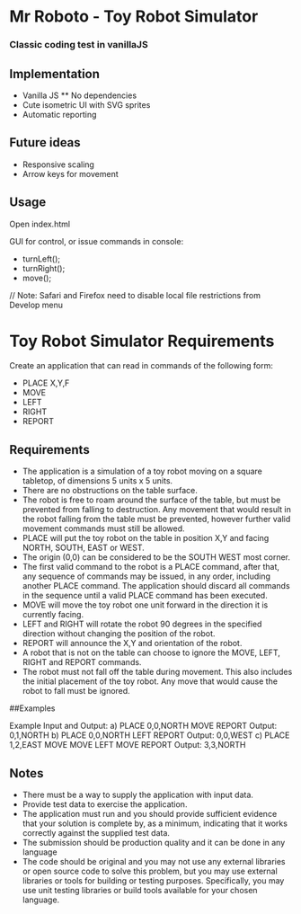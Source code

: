 # Mr Roboto - Toy Robot Simulator
### Classic coding test in vanillaJS


## Implementation
* Vanilla JS
** No dependencies
* Cute isometric UI with SVG sprites
* Automatic reporting

## Future ideas
* Responsive scaling
* Arrow keys for movement

## Usage

Open index.html

GUI for control, or issue commands in console:
- turnLeft();
- turnRight();
- move();

// Note: Safari and Firefox need to disable local file restrictions from Develop menu

# Toy Robot Simulator Requirements

Create an application that can read in commands of the following form:
- PLACE X,Y,F
- MOVE
- LEFT
- RIGHT
- REPORT

## Requirements
- The application is a simulation of a toy robot moving on a square tabletop, of dimensions 5 units x 5 units.
- There are no obstructions on the table surface.
- The robot is free to roam around the surface of the table, but must be prevented from falling to destruction. Any movement that would result in the robot falling from the table must be prevented, however further valid movement commands must still be allowed.
- PLACE will put the toy robot on the table in position X,Y and facing NORTH, SOUTH, EAST or WEST.
- The origin (0,0) can be considered to be the SOUTH WEST most corner.
- The first valid command to the robot is a PLACE command, after that, any sequence of commands may be issued, in any order, including another PLACE command. The application should discard all commands in the sequence until a valid PLACE command has been executed.
- MOVE will move the toy robot one unit forward in the direction it is currently facing.
- LEFT and RIGHT will rotate the robot 90 degrees in the specified direction without changing the position of the robot.
- REPORT will announce the X,Y and orientation of the robot.
- A robot that is not on the table can choose to ignore the MOVE, LEFT, RIGHT and REPORT commands.
- The robot must not fall off the table during movement. This also includes the initial placement of the toy robot. Any move that would cause the robot to fall must be ignored.

##Examples

Example Input and Output:
a)
PLACE 0,0,NORTH
MOVE
REPORT
Output: 0,1,NORTH
b)
PLACE 0,0,NORTH
LEFT
REPORT
Output: 0,0,WEST
c)
PLACE 1,2,EAST
MOVE
MOVE
LEFT
MOVE
REPORT
Output: 3,3,NORTH

## Notes
- There must be a way to supply the application with input data.
- Provide test data to exercise the application.
- The application must run and you should provide sufficient evidence that your solution is complete by, as a minimum, indicating that it works correctly against the supplied test data.
- The submission should be production quality and it can be done in any language
- The code should be original and you may not use any external libraries or open source code to solve this problem, but you may use external libraries or tools for building or testing purposes. Specifically, you may use unit testing libraries or build tools available for your chosen language.